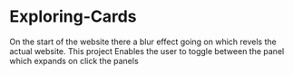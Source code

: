 # Exploring-Cards

On the start of the website there a blur effect going on which revels the actual website.
This project Enables the user to toggle between the panel which expands on click the panels
